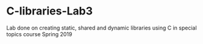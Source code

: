 # C-libraries-Lab3
Lab done on creating static, shared and dynamic libraries using C in special topics course Spring 2019
